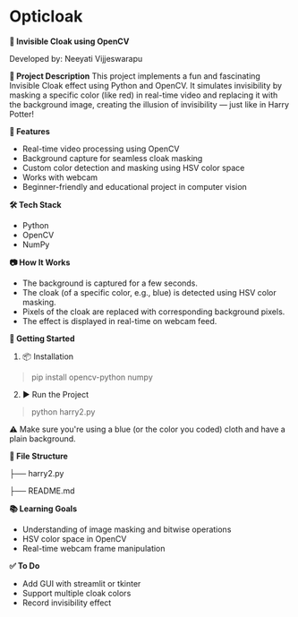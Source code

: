 # Opticloak
**🧥 Invisible Cloak using OpenCV**

Developed by: Neeyati Vijjeswarapu

**📌 Project Description**
This project implements a fun and fascinating Invisible Cloak effect using Python and OpenCV. It simulates invisibility by masking a specific color (like red) in real-time video and replacing it with the background image, creating the illusion of invisibility — just like in Harry Potter!

**🎯 Features**
- Real-time video processing using OpenCV
- Background capture for seamless cloak masking
- Custom color detection and masking using HSV color space
- Works with webcam
- Beginner-friendly and educational project in computer vision

**🛠️ Tech Stack**

- Python
- OpenCV
- NumPy

**📷 How It Works**

- The background is captured for a few seconds.
- The cloak (of a specific color, e.g., blue) is detected using HSV color masking.
- Pixels of the cloak are replaced with corresponding background pixels.
- The effect is displayed in real-time on webcam feed.

**🚀 Getting Started**
1. 📦 Installation

> pip install opencv-python numpy

2. ▶️ Run the Project

> python harry2.py

⚠️ Make sure you're using a blue (or the color you coded) cloth and have a plain background.

**📁 File Structure**

├── harry2.py

├── README.md

**📚 Learning Goals**
- Understanding of image masking and bitwise operations
- HSV color space in OpenCV
- Real-time webcam frame manipulation

**✅ To Do**
 - Add GUI with streamlit or tkinter
 - Support multiple cloak colors
 - Record invisibility effect
